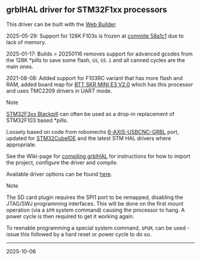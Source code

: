 ## grblHAL driver for STM32F1xx processors

This driver can be built with the [Web Builder](http://svn.io-engineering.com:8080/?driver=STM32F1xx).

2025-05-29: Support for 128K F103s is frozen at [commite 58a1c1](https://github.com/grblHAL/STM32F1xx/commit/e58a1c1d6985982b4f7c3434a1f20b186f23fc7e) due to lack of memory.

2025-01-17: Builds > 20250116 removes support for advanced gcodes from the 128K \*pills to save some flash,  `G5`, `G5.1` and all canned cycles are the main ones.

2021-08-08: Added support for F103RC variant that has more flash and RAM, added board map for [BTT SKR MINI E3 V2.0](https://www.bigtree-tech.com/products/bigtreetech-skr-mini-e3-v2-0-32-bit-control-board-integrated-tmc2209-uart-for-ender-3.html) which has this processor and uses TMC2209 drivers in UART mode.

> [!NOTE]
>  [STM32F3xx Blackpill](../STM32F3xx/README.md) can often be used as a drop-in replacement of STM32F103 based \*pills.

Loosely based on code from robomechs [6-AXIS-USBCNC-GRBL](https://github.com/robomechs/6-AXIS-USBCNC-GRBL) port, updated for [STM32CubeIDE](https://www.st.com/en/development-tools/stm32cubeide.htm) and the latest STM HAL drivers where appropriate.

See the Wiki-page for [compiling grblHAL](https://github.com/grblHAL/core/wiki/Compiling-GrblHAL) for instructions for how to import the project, configure the driver and compile.

Available driver options can be found [here](Inc/my_machine.h).

> [!NOTE]
>  The SD card plugin requires the SPI1 port to be remapped, disabling the JTAG/SWJ programming interfaces. This will be done on the first mount operation (via a `$FM` system command) causing the processor to hang. A power cycle is then required to get it working again.

To reenable programming a special system command, `$PGM`, can be used - issue this followed by a hard reset or power cycle to do so.

---
2025-10-06
